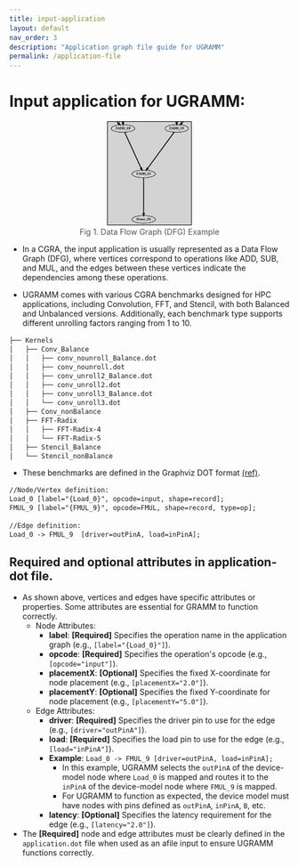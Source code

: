 ```yaml
---
title: input-application
layout: default
nav_order: 3
description: "Application graph file guide for UGRAMM"
permalink: /application-file
---
```


# Input application for UGRAMM:

<div style="text-align: center;">
    <img src="../../assets/dfgExample.png" alt="Fig 1. Data Flow Graph (DFG) Example" style="border: 1px solid black; width: 150px;">
    <figcaption style="font-size: 14px; color: #555;">Fig 1. Data Flow Graph (DFG) Example</figcaption>
</div>

- In a CGRA, the input application is usually represented as a Data Flow Graph (DFG), where vertices correspond to operations like ADD, SUB, and MUL, and the edges between these vertices indicate the dependencies among these operations.

- UGRAMM comes with various CGRA benchmarks designed for HPC applications, including Convolution, FFT, and Stencil, with both Balanced and Unbalanced versions. Additionally, each benchmark type supports different unrolling factors ranging from 1 to 10.

```
├── Kernels
│   ├── Conv_Balance
│   │   ├── conv_nounroll_Balance.dot
│   │   ├── conv_nounroll.dot
│   │   ├── conv_unroll2_Balance.dot
│   │   ├── conv_unroll2.dot
│   │   ├── conv_unroll3_Balance.dot
│   │   └── conv_unroll3.dot
│   ├── Conv_nonBalance
│   ├── FFT-Radix
│   │   ├── FFT-Radix-4
│   │   └── FFT-Radix-5
│   ├── Stencil_Balance
│   └── Stencil_nonBalance
```

- These benchmarks are defined in the Graphviz DOT format [(ref)](https://graphviz.org/doc/info/lang.html). 

```
//Node/Vertex definition:
Load_0 [label="{Load_0}", opcode=input, shape=record]; 
FMUL_9 [label="{FMUL_9}", opcode=FMUL, shape=record, type=op];

//Edge definition:
Load_0 -> FMUL_9  [driver=outPinA, load=inPinA]; 
```

## Required and optional attributes in application-dot file.

- As shown above, vertices and edges have specific attributes or properties. Some attributes are essential for GRAMM to function correctly.
    - Node Attributes:
        - **label**: **[Required]** Specifies the operation name in the application graph (e.g., `[label="{Load_0}"]`).
        - **opcode**: **[Required]** Specifies the operation's opcode (e.g., `[opcode="input"]`).
        - **placementX**: **[Optional]** Specifies the fixed X-coordinate for node placement (e.g., `[placementX="2.0"]`).
        - **placementY**: **[Optional]** Specifies the fixed Y-coordinate for node placement (e.g., `[placementY="5.0"]`).
    - Edge Attributes:
        - **driver**: **[Required]** Specifies the driver pin to use for the edge (e.g., `[driver="outPinA"]`).
        - **load**: **[Required]** Specifies the load pin to use for the edge (e.g., `[load="inPinA"]`).
        - **Example**: `Load_0 -> FMUL_9 [driver=outPinA, load=inPinA];`
            - In this example, UGRAMM selects the `outPinA` of the device-model node where `Load_0` is mapped and routes it to the `inPinA` of the device-model node where `FMUL_9` is mapped.
            - For UGRAMM to function as expected, the device model must have nodes with pins defined as `outPinA`, `inPinA`, `B`, etc.
        - **latency**: **[Optional]** Specifies the latency requirement for the edge (e.g., `[latency="2.0"]`).
- The **[Required]** node and edge attributes must be clearly defined in the `application.dot` file when used as an afile input to ensure UGRAMM functions correctly.
